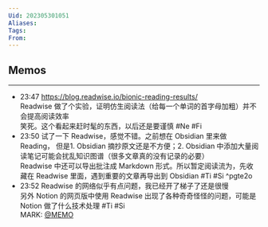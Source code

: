 ```yaml
---
Uid: 202305301051
Aliases: 
Tags: 
From: 
---
```


## Memos
---

- 23:47 https://blog.readwise.io/bionic-reading-results/<br>Readwise 做了个实验，证明仿生阅读法（给每一个单词的首字母加粗）并不会提高阅读效率<br>笑死。这个看起来赶时髦的东西，以后还是要谨慎 #Ne #Fi
- 23:50 试了一下 Readwise，感觉不错。之前想在 Obsidian 里来做 Reading， 但是1. Obsidian 摘抄原文还是不方便；2. Obsidian 中添加大量阅读笔记可能会扰乱知识图谱（很多文章真的没有记录的必要）<br>Readwise 中还可以导出批注成 Markdown 形式。所以暂定阅读流为，先收藏在 Readwise 里面，遇到重要的文章再导出到 Obsidian #Ti #Si ^pgte2o
- 23:52 Readwise 的网络似乎有点问题，我已经开了梯子了还是很慢<br>另外 Notion 的网页版中使用 Readwise 出现了各种奇奇怪怪的问题，可能是 Notion 做了什么技术处理 #Ti #Si<br>MARK: [@MEMO](2023053023500011)